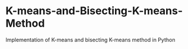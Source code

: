 # K-means-and-Bisecting-K-means-Method
Implementation of K-means and bisecting K-means method in Python
